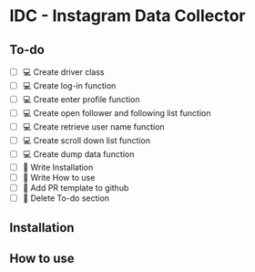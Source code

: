 # IDC - Instagram Data Collector

## To-do

- [ ] :computer: Create driver class
- [ ] :computer: Create log-in function
- [ ] :computer: Create enter profile function
- [ ] :computer: Create open follower and following list function
- [ ] :computer: Create retrieve user name function
- [ ] :computer: Create scroll down list function
- [ ] :computer: Create dump data function
- [ ] :notebook_with_decorative_cover: Write Installation
- [ ] :notebook_with_decorative_cover: Write How to use
- [ ] :notebook_with_decorative_cover: Add PR template to github
- [ ] :notebook_with_decorative_cover: Delete To-do section

## Installation

## How to use
